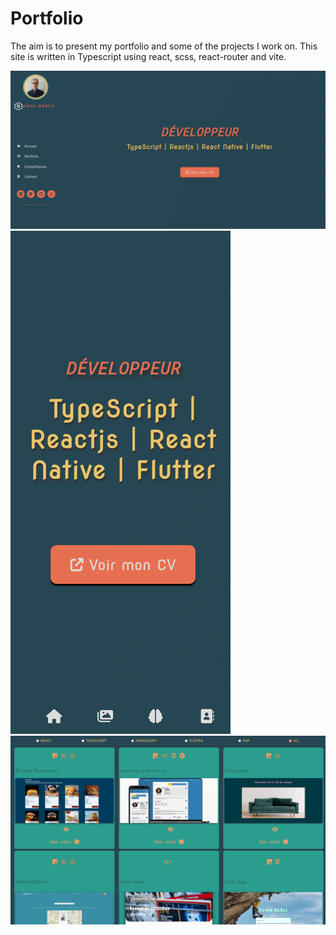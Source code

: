 # Portfolio

The aim is to present my portfolio and some of the projects I work on. This site is written in Typescript using react, scss, react-router and vite.

![home](public/home.png)
![home2](public/media/homephone.png)
![home2](public/media/projects.png)
